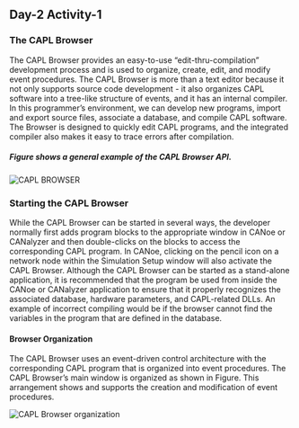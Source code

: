 ## Day-2 Activity-1

### The CAPL Browser

The CAPL Browser provides an easy-to-use “edit-thru-compilation” development process and is used to organize,
create, edit, and modify event procedures. The CAPL Browser is more than a text editor because it not only supports
source code development - it also organizes CAPL software into a tree-like structure of events, and it has an internal
compiler.
In this programmer’s environment, we can develop new programs, import and export source files, associate a
database, and compile CAPL software. The Browser is designed to quickly edit CAPL programs, and the integrated
compiler also makes it easy to trace errors after compilation. 

##### Figure shows a general example of the CAPL Browser API. 
![CAPL BROWSER](https://user-images.githubusercontent.com/115522470/200554394-b1e42294-fb95-4622-966a-5294883746c7.png)

### Starting the CAPL Browser

While the CAPL Browser can be started in several ways, the developer normally first adds program blocks to the
appropriate window in CANoe or CANalyzer and then double-clicks on the blocks to access the corresponding CAPL
program. In CANoe, clicking on the pencil icon on a network node within the Simulation Setup window will also
activate the CAPL Browser.
Although the CAPL Browser can be started as a stand-alone application, it is recommended that the program be used
from inside the CANoe or CANalyzer application to ensure that it properly recognizes the associated database,
hardware parameters, and CAPL-related DLLs. An example of incorrect compiling would be if the browser cannot find
the variables in the program that are defined in the database. 

#### Browser Organization
The CAPL Browser uses an event-driven control architecture with the corresponding CAPL program that is organized
into event procedures. The CAPL Browser’s main window is organized as shown in Figure. This arrangement
shows and supports the creation and modification of event procedures.

![CAPL Browser organization](https://user-images.githubusercontent.com/115522470/200554972-e50d658a-d8f6-4246-984a-5fbb51f49a2c.png)
